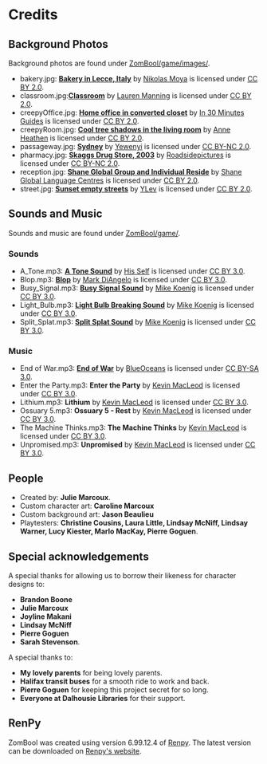 # Credits

## Background Photos
Background photos are found under [ZomBool/game/images/](game/images/).

- bakery.jpg: [**Bakery in Lecce, Italy**](https://www.flickr.com/photos/nmoya/9889227654/) by [Nikolas Moya](https://www.flickr.com/photos/nmoya/) is licensed under [CC BY 2.0](https://creativecommons.org/licenses/by/2.0/).
- classroom.jpg:[**Classroom**](https://www.flickr.com/photos/laurenmanning/2318943806/) by [Lauren Manning](https://www.flickr.com/people/laurenmanning/) is licensed under [CC BY 2.0](https://creativecommons.org/licenses/by/2.0/).
- creepyOffice.jpg: [**Home office in converted closet**](https://www.flickr.com/photos/ilamont/4297705965/) by [In 30 Minutes Guides](http://www.in30minutes.com/) is licensed under [CC BY 2.0](https://creativecommons.org/licenses/by/2.0/).
- creepyRoom.jpg: [**Cool tree shadows in the living room**](https://www.flickr.com/photos/annethelibrarian/7815875980/) by [Anne Heathen](https://www.flickr.com/people/annethelibrarian/) is licensed under [CC BY 2.0](https://creativecommons.org/licenses/by/2.0/).
- passageway.jpg: [**Sydney**](https://www.flickr.com/photos/yewenyi/2898577300/) by [Yewenyi](https://www.flickr.com/people/yewenyi/e) is licensed under [CC BY-NC 2.0](https://creativecommons.org/licenses/by-nc/2.0/).
- pharmacy.jpg: [**Skaggs Drug Store, 2003**](https://www.flickr.com/photos/roadsidepictures/3998508401/) by [Roadsidepictures](https://www.flickr.com/people/roadsidepictures/) is licensed under [CC BY-NC 2.0](https://creativecommons.org/licenses/by-nc/2.0/).
- reception.jpg: [**Shane Global Group and Individual Reside**](https://www.flickr.com/photos/shaneglobal/9493328567/) by [Shane Global Language Centres](https://www.flickr.com/people/shaneglobal/) is licensed under [CC BY 2.0](https://creativecommons.org/licenses/by/2.0/).
- street.jpg: [**Sunset empty streets**](https://www.flickr.com/photos/i8ipod/12737288214/) by [YLev](https://www.flickr.com/people/i8ipod/) is licensed under [CC BY 2.0](https://creativecommons.org/licenses/by/2.0/).

## Sounds and Music
Sounds and music are found under [ZomBool/game/](game/).

### Sounds
- A_Tone.mp3: [**A Tone Sound**](http://soundbible.com/1815-A-Tone.html) by [His Self](http://soundbible.com/1815-A-Tone.html) is licensed under [CC BY 3.0](http://creativecommons.org/licenses/by/3.0/).
- Blop.mp3: [**Blop**](http://soundbible.com/2067-Blop.html#Blop%20Sound) by [Mark DiAngelo](http://soundbible.com/2067-Blop.html#Blop%20Sound) is licensed under [CC BY 3.0](http://creativecommons.org/licenses/by/3.0/).
- Busy_Signal.mp3: [**Busy Signal Sound**](http://soundbible.com/1072-Busy-Signal.html) by [Mike Koenig](http://soundbible.com/1072-Busy-Signal.html) is licensed under [CC BY 3.0](http://creativecommons.org/licenses/by/3.0/).
- Light_Bulb.mp3: [**Light Bulb Breaking Sound**](http://soundbible.com/105-Light-Bulb-Breaking.htm) by [Mike Koenig](http://soundbible.com/105-Light-Bulb-Breaking.htm) is licensed under [CC BY 3.0](http://creativecommons.org/licenses/by/3.0/).
- Split_Splat.mp3: [**Split Splat Sound**](http://soundbible.com/1733-Spit-Splat.html) by [Mike Koenig](http://soundbible.com/1733-Spit-Splat.html) is licensed under [CC BY 3.0](http://creativecommons.org/licenses/by/3.0/).

### Music
- End of War.mp3: [**End of War**](http://www.newgrounds.com/audio/listen/541709) by [BlueOceans](http://blueoceans.newgrounds.com/) is licensed under [CC BY-SA 3.0](https://creativecommons.org/licenses/by-sa/3.0/).
- Enter the Party.mp3: **Enter the Party** by [Kevin MacLeod](www.incompetech.com) is licensed under [CC BY 3.0](http://creativecommons.org/licenses/by/3.0/).
- Lithium.mp3: **Lithium** by [Kevin MacLeod](www.incompetech.com) is licensed under [CC BY 3.0](http://creativecommons.org/licenses/by/3.0/).
- Ossuary 5.mp3: **Ossuary 5 - Rest** by [Kevin MacLeod](www.incompetech.com) is licensed under [CC BY 3.0](http://creativecommons.org/licenses/by/3.0/).
- The Machine Thinks.mp3: **The Machine Thinks** by [Kevin MacLeod](www.incompetech.com) is licensed under [CC BY 3.0](http://creativecommons.org/licenses/by/3.0/).
- Unpromised.mp3: **Unpromised** by [Kevin MacLeod](www.incompetech.com) is licensed under [CC BY 3.0](http://creativecommons.org/licenses/by/3.0/).

## People
- Created by: **Julie Marcoux**.
- Custom character art: **Caroline Marcoux**
- Custom background art: **Jason Beaulieu**
- Playtesters: **Christine Cousins, Laura Little, Lindsay McNiff, Lindsay Warner, Lucy Kiester, Marlo MacKay, Pierre Goguen**.

## Special acknowledgements
A special thanks for allowing us to borrow their likeness for character designs to:
- **Brandon Boone**
- **Julie Marcoux**
- **Joyline Makani**
- **Lindsay McNiff**
- **Pierre Goguen**
- **Sarah Stevenson**.

A special thanks to:
- **My lovely parents** for being lovely parents.
- **Halifax transit buses** for a smooth ride to work and back.
- **Pierre Goguen** for keeping this project secret for so long.
- **Everyone at Dalhousie Libraries** for their support.

## RenPy
ZomBool was created using version 6.99.12.4 of [Renpy](https://github.com/renpy/renpy). The latest version can be downloaded on [Renpy's website](https://www.renpy.org/latest.html). 
